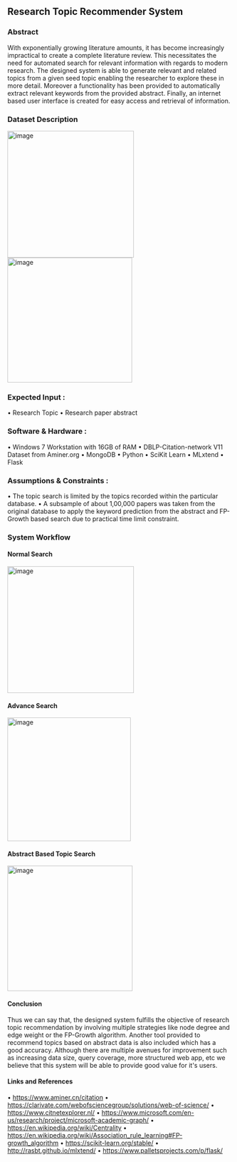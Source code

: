 ## Research Topic Recommender System
### Abstract
With exponentially growing literature amounts, it has become increasingly impractical to create a complete literature review. This necessitates the need for automated search for relevant information with regards to modern research. The designed system is able to generate relevant and related topics from a given seed topic enabling the researcher to explore these in more detail. Moreover a functionality has been provided to automatically extract relevant keywords from the provided abstract. Finally, an internet based user interface is created for easy access and retrieval of information.

### Dataset Description
<img width="284" alt="image" src="https://github.com/RiddhiTripathi/topic-recommender-system/assets/36181595/4d47619a-dd67-4103-ad4e-b95915c87a7b">
<img width="280" alt="image" src="https://github.com/RiddhiTripathi/topic-recommender-system/assets/36181595/366cf1fe-097c-4400-a54b-85945b9feb23">


### Expected Input :
• Research Topic
• Research paper abstract

### Software & Hardware :
• Windows 7 Workstation with 16GB of RAM
• DBLP-Citation-network V11 Dataset from Aminer.org
• MongoDB
• Python
• SciKit Learn
• MLxtend
• Flask

### Assumptions & Constraints :
• The topic search is limited by the topics recorded within the particular database.
• A subsample of about 1,00,000 papers was taken from the original database to apply the keyword
prediction from the abstract and FP-Growth based search due to practical time limit constraint.

### System Workflow
#### Normal Search

<img width="284" alt="image" src="https://github.com/RiddhiTripathi/topic-recommender-system/assets/36181595/181d6696-8e37-4f8a-a157-712f8706dfb3">

#### Advance Search
<img width="277" alt="image" src="https://github.com/RiddhiTripathi/topic-recommender-system/assets/36181595/0d4eeb87-5fc2-45bc-bafd-2fdff1a33777">

#### Abstract Based Topic Search
<img width="281" alt="image" src="https://github.com/RiddhiTripathi/topic-recommender-system/assets/36181595/47824eb1-b1a8-44a6-a21d-e8354a5d29a1">

#### Conclusion
Thus we can say that, the designed system fulfills the objective of research topic recommendation
by involving multiple strategies like node degree and edge weight or the FP-Growth algorithm. Another tool
provided to recommend topics based on abstract data is also included which has a good accuracy. Although
there are multiple avenues for improvement such as increasing data size, query coverage, more structured
web app, etc we believe that this system will be able to provide good value for it's users.

#### Links and References
• https://www.aminer.cn/citation
• https://clarivate.com/webofsciencegroup/solutions/web-of-science/
• https://www.citnetexplorer.nl/
• https://www.microsoft.com/en-us/research/project/microsoft-academic-graph/
• https://en.wikipedia.org/wiki/Centrality
• https://en.wikipedia.org/wiki/Association_rule_learning#FP-growth_algorithm
• https://scikit-learn.org/stable/
• http://rasbt.github.io/mlxtend/
• https://www.palletsprojects.com/p/flask/



